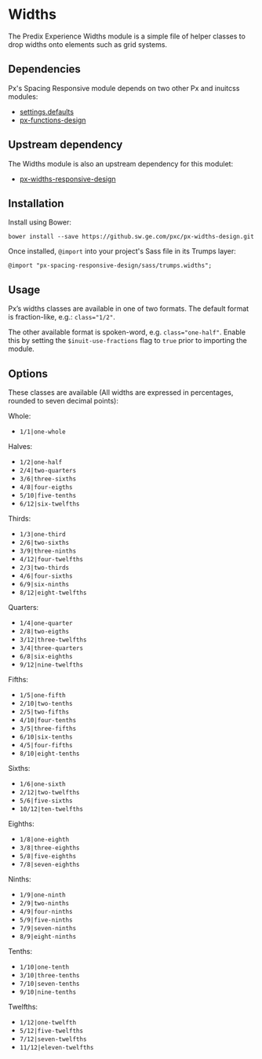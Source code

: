 # Widths

The Predix Experience Widths module is a simple file of helper classes to drop widths onto elements such as grid systems.

## Dependencies

Px's Spacing Responsive module depends on two other Px and inuitcss modules:

* [settings.defaults](https://github.com/inuitcss/settings.defaults)
* [px-functions-design](https://github.sw.ge.com/pxc/px-functions-design)

## Upstream dependency

The Widths module is also an upstream dependency for this modulet:

* [px-widths-responsive-design](https://github.sw.ge.com/pxc/px-widths-responsive-design)

## Installation

Install using Bower:

    bower install --save https://github.sw.ge.com/pxc/px-widths-design.git

Once installed, `@import` into your project's Sass file in its Trumps layer:

    @import "px-spacing-responsive-design/sass/trumps.widths";

## Usage

Px’s widths classes are available in one of two formats. The default format is fraction-like, e.g.: `class="1/2"`.

The other available format is spoken-word, e.g. `class="one-half"`. Enable this by setting the `$inuit-use-fractions` flag to `true` prior to importing the module.

## Options

These classes are available (All widths are expressed in percentages, rounded to seven decimal points):

Whole:

* `1/1|one-whole`

Halves:

* `1/2|one-half`
* `2/4|two-quarters`
* `3/6|three-sixths`
* `4/8|four-eigths`
* `5/10|five-tenths`
* `6/12|six-twelfths`

Thirds:

* `1/3|one-third`
* `2/6|two-sixths`
* `3/9|three-ninths`
* `4/12|four-twelfths` 
* `2/3|two-thirds`
* `4/6|four-sixths`
* `6/9|six-ninths`
* `8/12|eight-twelfths`

Quarters:

* `1/4|one-quarter`
* `2/8|two-eigths`
* `3/12|three-twelfths`
* `3/4|three-quarters`
* `6/8|six-eighths`
* `9/12|nine-twelfths`

Fifths:

* `1/5|one-fifth`
* `2/10|two-tenths`
* `2/5|two-fifths`
* `4/10|four-tenths`
* `3/5|three-fifths`
* `6/10|six-tenths`
* `4/5|four-fifths`
* `8/10|eight-tenths`

Sixths:

* `1/6|one-sixth`
* `2/12|two-twelfths`
* `5/6|five-sixths`
* `10/12|ten-twelfths`

Eighths:

* `1/8|one-eighth`
* `3/8|three-eighths`
* `5/8|five-eighths`
* `7/8|seven-eighths`

Ninths:

* `1/9|one-ninth`
* `2/9|two-ninths`
* `4/9|four-ninths`
* `5/9|five-ninths`
* `7/9|seven-ninths`
* `8/9|eight-ninths`

Tenths:

* `1/10|one-tenth`
* `3/10|three-tenths`
* `7/10|seven-tenths`
* `9/10|nine-tenths`

Twelfths:

* `1/12|one-twelfth`
* `5/12|five-twelfths`
* `7/12|seven-twelfths`
* `11/12|eleven-twelfths`
